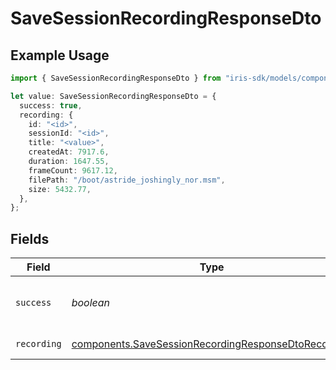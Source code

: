 # SaveSessionRecordingResponseDto

## Example Usage

```typescript
import { SaveSessionRecordingResponseDto } from "iris-sdk/models/components";

let value: SaveSessionRecordingResponseDto = {
  success: true,
  recording: {
    id: "<id>",
    sessionId: "<id>",
    title: "<value>",
    createdAt: 7917.6,
    duration: 1647.55,
    frameCount: 9617.12,
    filePath: "/boot/astride_joshingly_nor.msm",
    size: 5432.77,
  },
};
```

## Fields

| Field                                                                                                                      | Type                                                                                                                       | Required                                                                                                                   | Description                                                                                                                | Example                                                                                                                    |
| -------------------------------------------------------------------------------------------------------------------------- | -------------------------------------------------------------------------------------------------------------------------- | -------------------------------------------------------------------------------------------------------------------------- | -------------------------------------------------------------------------------------------------------------------------- | -------------------------------------------------------------------------------------------------------------------------- |
| `success`                                                                                                                  | *boolean*                                                                                                                  | :heavy_check_mark:                                                                                                         | Whether the request was successful                                                                                         | true                                                                                                                       |
| `recording`                                                                                                                | [components.SaveSessionRecordingResponseDtoRecording](../../models/components/savesessionrecordingresponsedtorecording.md) | :heavy_check_mark:                                                                                                         | Recording metadata                                                                                                         |                                                                                                                            |